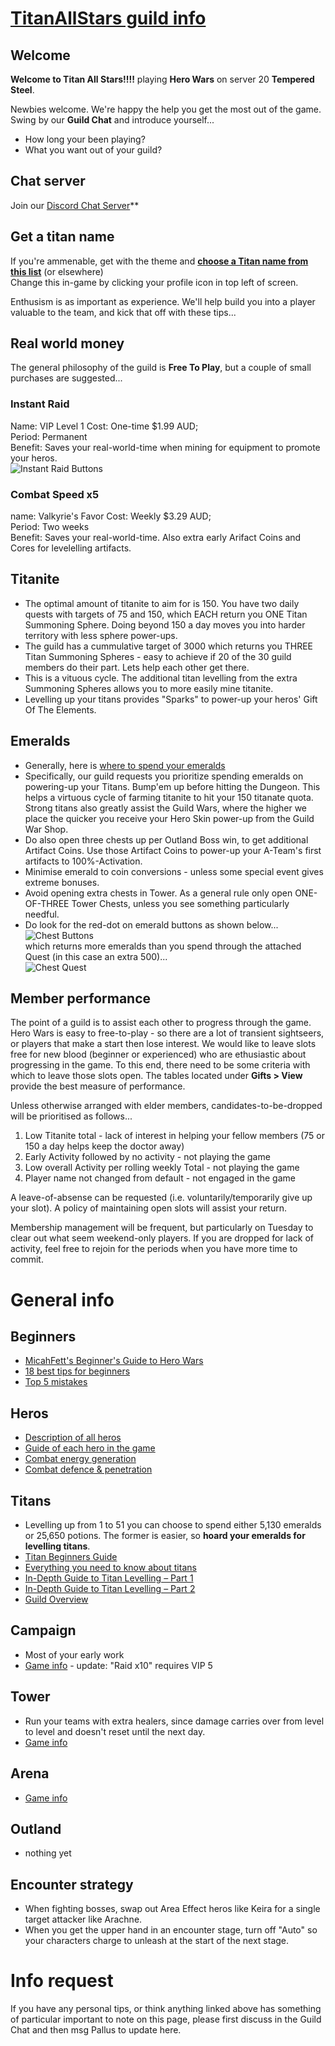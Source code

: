 # [TitanAllStars guild info](https://titanallstars.github.io/)

## Welcome

**Welcome to Titan All Stars!!!!** playing **Hero Wars** on server 20 **Tempered Steel**.  

Newbies welcome. We're happy the help you get the most out of the game.  <br>
Swing by our **Guild Chat** and introduce yourself...
* How long your been playing?  
* What you want out of your guild? 

## Chat server
Join our [Discord Chat Server](https://discord.gg/KPpxgdD)** 

## Get a titan name 
If you're ammenable, get with the theme and **[choose a Titan name from this list](https://www.theoi.com/greek-mythology/titans.html)** (or elsewhere) <br>
Change this in-game by clicking your profile icon in top left of screen. <br>

Enthusism is as important as experience. We'll help build you into a player valuable to the team, and kick that off with these tips...

## Real world money
The general philosophy of the guild is **Free To Play**, but a couple of small purchases are suggested...

### Instant Raid
Name: VIP Level 1
Cost: One-time $1.99 AUD; <br>
Period: Permanent <br>
Benefit: Saves your real-world-time when mining for equipment to promote your heros. <br>
![Instant Raid Buttons](https://herowars.zendesk.com/hc/article_attachments/360041242594/mceclip3.png)

### Combat Speed x5
name: Valkyrie's Favor
Cost: Weekly $3.29 AUD; <br>
Period: Two weeks <br>
Benefit: Saves your real-world-time.  Also extra early Arifact Coins and Cores for levelelling artifacts.  <br>

## Titanite
* The optimal amount of titanite to aim for is 150. You have two daily quests with targets of 75 and 150, which EACH return you ONE Titan Summoning Sphere. Doing beyond 150 a day moves you into harder territory with less sphere power-ups.
* The guild has a cummulative target of 3000 which returns you THREE Titan Summoning Spheres - easy to achieve if 20 of the 30 guild members do their part. Lets help each other get there.
* This is a vituous cycle. The additional titan levelling from the extra Summoning Spheres allows you to more easily mine titanite.
* Levelling up your titans provides "Sparks" to power-up your heros' Gift Of The Elements. 

## Emeralds
* Generally, here is [where to spend your emeralds](https://www.youtube.com/watch?v=cYDR0TkNnDU&feature=emb_rel_pause)
* Specifically, our guild requests you prioritize spending emeralds on powering-up your Titans. Bump'em up before hitting the Dungeon.  This helps a virtuous cycle of farming titanite to hit your 150 titanate quota.  Strong titans also greatly assist the Guild Wars, where the higher we place the quicker you receive your Hero Skin power-up from the Guild War Shop.     
* Do also open three chests up per Outland Boss win, to get additional Artifact Coins.  Use those Artifact Coins to power-up your A-Team's first artifacts to 100%-Activation. 
* Minimise emerald to coin conversions - unless some special event gives extreme bonuses.
* Avoid opening extra chests in Tower.  As a general rule only open ONE-OF-THREE Tower Chests, unless you see something particularly needful.  
* Do look for the red-dot on emerald buttons as shown below...  
![Chest Buttons](https://herowars.zendesk.com/hc/article_attachments/360039180114/mceclip0.png)      
which returns more emeralds than you spend through the attached Quest (in this case an extra 500)...      
![Chest Quest](https://herowars.zendesk.com/hc/article_attachments/360039180134/mceclip1.png)

##  Member performance

The point of a guild is to assist each other to progress through the game.  
Hero Wars is easy to free-to-play - so there are a lot of transient sightseers, or players that make a start then lose interest.
We would like to leave slots free for new blood (beginner or experienced) who are ethusiastic about progressing in the game.
To this end, there need to be some criteria with which to leave those slots open.
The tables located under **Gifts > View** provide the best measure of performance.

Unless otherwise arranged with elder members, candidates-to-be-dropped will be prioritised as follows...
1. Low Titanite total - lack of interest in helping your fellow members (75 or 150 a day helps keep the doctor away)
1. Early Activity followed by no activity - not playing the game
1. Low overall Activity per rolling weekly Total - not playing the game
1. Player name not changed from default - not engaged in the game

A leave-of-absense can be requested (i.e. voluntarily/temporarily give up your slot). A policy of maintaining open slots will assist your return.

Membership management will be frequent, but particularly on Tuesday to clear out what seem weekend-only players.
If you are dropped for lack of activity, feel free to rejoin for the periods when you have more time to commit. 

# General info

## Beginners
* [MicahFett's Beginner's Guide to Hero Wars](https://www.reddit.com/r/HeroWarsApp/comments/dvd2ay/micahfetts_beginners_guide_to_hero_wars/) 
* [18 best tips for beginners](https://gameloid.com/hero-wars-guide-tips-for-beginners-best-heroes/)
* [Top 5 mistakes](https://herowarsinfo.com/beginner-guides/hero-wars-top-5-mistakes/)

## Heros
* [Description of all heros](https://wisegeek.ru/aad/khroniki-khaosa)
* [Guide of each hero in the game](https://hero-wars.fandom.com/wiki/Guide_of_Each_Hero_In_The_Game)
* [Combat energy generation](https://herowars.zendesk.com/hc/en-us/articles/360008903533-Energy-generation-system)
* [Combat defence & penetration](https://herowars.zendesk.com/hc/en-us/articles/360039320594-Armor-Magic-Defense-and-Armor-Magic-Penetration-)

## Titans
* Levelling up from 1 to 51 you can choose to spend either 5,130 emeralds or 25,650 potions. The former is easier, so **hoard your emeralds for levelling titans**.
* [Titan Beginners Guide](https://hero-wars.fandom.com/wiki/Titan%27s_Beginner_Guide)
* [Everything you need to know about titans](https://www.levelwinner.com/hero-wars-nexters-titans-guide-everything-you-need-to-know-about-titans/)
* [In-Depth Guide to Titan Levelling – Part 1](https://www.bluestacks.com/blog/game-guides/hero-wars-mens-choice-epic-fantasy-rpg/hw-titan-levelling-guide-part1-en.html)
* [In-Depth Guide to Titan Levelling – Part 2](https://www.bluestacks.com/blog/game-guides/hero-wars-mens-choice-epic-fantasy-rpg/hw-titan-levelling-guide-part2-en.html)
* [Guild Overview](https://www.levelwinner.com/hero-wars-nexters-guilds-overview-tips-cheats-tricks-for-getting-the-most-out-of-your-guild/)

## Campaign
* Most of your early work
* [Game info](https://herowars.zendesk.com/hc/en-us/articles/360025163314-Campaign) - update: "Raid х10" requires VIP 5  

## Tower
* Run your teams with extra healers, since damage carries over from level to level and doesn't reset until the next day.
* [Game info](https://herowars.zendesk.com/hc/en-us/articles/218469648-Tower)

## Arena
* [Game info](https://herowars.zendesk.com/hc/en-us/articles/218900067-Arena-)

## Outland
* nothing yet

## Encounter strategy
* When fighting bosses, swap out Area Effect heros like Keira for a single target attacker like Arachne.
* When you get the upper hand in an encounter stage, turn off "Auto" so your characters charge to unleash at the start of the next stage.

# Info request
If you have any personal tips, or think anything linked above has something of particular important to note on this page, please first discuss in the Guild Chat and then msg Pallus to update here.  

 
